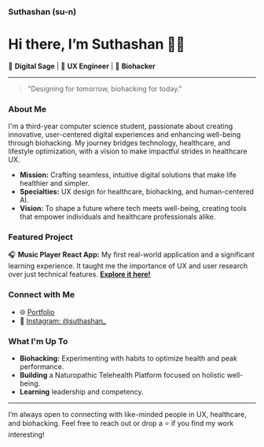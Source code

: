 ### Suthashan (su-n)

<!--
**suthashan-001/suthashan-001** is a ✨ _special_ ✨ repository because its `README.md` (this file) appears on your GitHub profile.
--> 

# Hi there, I’m Suthashan 👋🏽

🌱 **Digital Sage** | 🚀 **UX Engineer** | 🧠 **Biohacker**

---

> "Designing for tomorrow, biohacking for today."

### About Me

I'm a third-year computer science student, passionate about creating innovative, user-centered digital experiences and enhancing well-being through biohacking. My journey bridges technology, healthcare, and lifestyle optimization, with a vision to make impactful strides in healthcare UX.

- **Mission:** Crafting seamless, intuitive digital solutions that make life healthier and simpler.
- **Specialties:** UX design for healthcare, biohacking, and human-centered AI.
- **Vision:** To shape a future where tech meets well-being, creating tools that empower individuals and healthcare professionals alike.

### Featured Project

🎧 **Music Player React App:** My first real-world application and a significant learning experience. It taught me the importance of UX and user research over just technical features. [**Explore it here!**](https://suthashan-001.github.io/music-player/)

### Connect with Me

- 🌐 [Portfolio](https://suthashan-001.github.io/music-player/)
- 📸 [Instagram: @suthashan_](https://www.instagram.com/suthashan_/)

### What I'm Up To

- **Biohacking:** Experimenting with habits to optimize health and peak performance.
- **Building** a Naturopathic Telehealth Platform focused on holistic well-being.
- **Learning** leadership and competency.

---

I’m always open to connecting with like-minded people in UX, healthcare, and biohacking. Feel free to reach out or drop a ⭐ if you find my work interesting!

